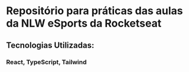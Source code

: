 # Repositório para práticas das aulas da NLW eSports da Rocketseat
## Tecnologias Utilizadas:
### React, TypeScript, Tailwind
